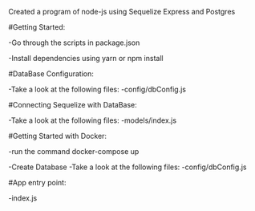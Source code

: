 Created a program of node-js using Sequelize Express and Postgres

#Getting Started:

  -Go through the scripts in package.json

  -Install dependencies using yarn or npm  install

#DataBase Configuration:

  -Take a look at the following files:
  -config/dbConfig.js
  
#Connecting Sequelize with DataBase:

  -Take a look at the following files:
  -models/index.js

#Getting Started with Docker:

  -run the command docker-compose up
  
  -Create Database
    -Take a look at the following files:
    -config/dbConfig.js

#App entry point:
  
  -index.js